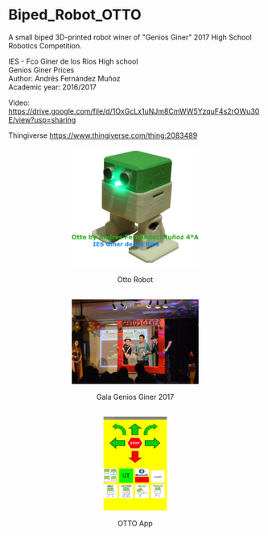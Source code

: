 # Biped_Robot_OTTO
A small biped 3D-printed robot winer of "Genios Giner" 2017 High School Robotics Competition.


IES - Fco Giner de los Rios High school <br>
Genios Giner Prices <br>
Author: Andrés Fernández Muñoz <br>
Academic year: 2016/2017 <br>

Video: https://drive.google.com/file/d/1OxGcLx1uNJm8CmWW5YzquF4s2rOWu30E/view?usp=sharing

Thingiverse https://www.thingiverse.com/thing:2083489


<div align="center">
<img src="Media/Otto%2001.jpg" alt="Otto" display="block" margin-left="auto"  margin-right="auto" width="50%">
<p>Otto Robot</p>
<br>

<img src="Media/GeniosGiner.JPG" alt="Otto" display="block" margin-left="auto"  margin-right="auto" width="50%">
<p>Gala Genios Giner 2017</p>
<br>

<img src="Media/OttoApp.jpg" alt="Otto" display="block" margin-left="auto"  margin-right="auto" width="25%">
<p>OTTO App</p>
<br>

</div>








